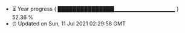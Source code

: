 - ⏳ Year progress { ███████████████▁▁▁▁▁▁▁▁▁▁▁▁▁▁▁ } 52.36 %
- ⏰ Updated on Sun, 11 Jul 2021 02:29:58 GMT

